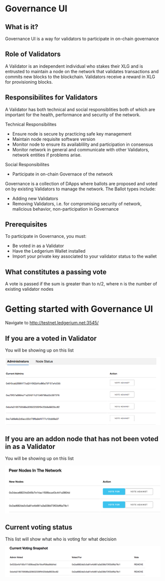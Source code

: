 Governance UI
=============

What is it?
-----------

Governance UI is a way for validators to participate in on-chain
governance

Role of Validators
------------------

A Validator is an independent individual who stakes their XLG and is
entrusted to maintain a node on the network that validates transactions
and commits new blocks to the blockchain. Validators receive a reward in
XLG for provisioning blocks.

Responsibilites for Validators
------------------------------

A Validator has both technical and social responsiblities both of which
are important for the health, performance and security of the network.

Technical Responsibilites

-   Ensure node is secure by practicing safe key management
-   Maintain node requisite software version
-   Monitor node to ensure its availablility and participation in
    consensus
-   Monitor network in general and communicate with other Validators,
    network entities if problems arise.

Social Responsibilites

-   Participate in on-chain Governace of the network

Governance is a collection of DApps where ballots are proposed and voted
on by existing Validators to manage the network. The Ballot types
include:

-   Adding new Validators
-   Removing Validators, i.e. for compromising security of network,
    malicious behavior, non-participation in Governance

Prerequisites
-------------

To participate in Governance, you must:

-   Be voted in as a Validator
-   Have the Ledgerium Wallet installed
-   Import your private key associated to your validator status to the
    wallet

What constitutes a passing vote
-------------------------------

A vote is passed if the sum is greater than to n/2, where n is the
number of existing validator nodes

Getting started with Governance UI
==================================

Navigate to http://testnet.ledgerium.net:3545/

If you are a voted in Validator
-------------------------------

You will be showing up on this list

![image](images/current_admins.png)

If you are an addon node that has not been voted in as a Validator
------------------------------------------------------------------

You will be showing up on this list

![image](images/peer_list.png)

Current voting status
---------------------

This list will show what who is voting for what decision

![image](images/voting_status.png)

